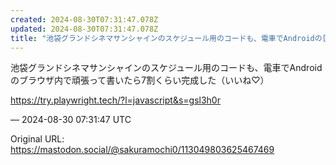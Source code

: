 ```yaml
---
created: 2024-08-30T07:31:47.078Z
updated: 2024-08-30T07:31:47.078Z
title: "池袋グランドシネマサンシャインのスケジュール用のコードも、電車でAndroidの[...]"
---
```


<p>池袋グランドシネマサンシャインのスケジュール用のコードも、電車でAndroidのブラウザ内で頑張って書いたら7割くらい完成した（いいね♡）</p><p><a href="https://try.playwright.tech/?l=javascript&amp;s=gsl3h0r" target="_blank" rel="nofollow noopener" translate="no"><span class="invisible">https://</span><span class="ellipsis">try.playwright.tech/?l=javascr</span><span class="invisible">ipt&amp;s=gsl3h0r</span></a></p>

&mdash; 2024-08-30 07:31:47 UTC

Original URL: https://mastodon.social/@sakuramochi0/113049803625467469
